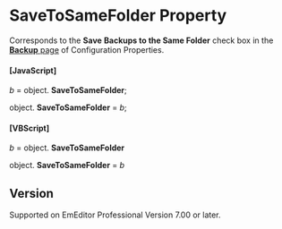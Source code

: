 # SaveToSameFolder Property

Corresponds to the **Save**
**Backups to the Same Folder** check box in the
[**Backup** page](../../dlg/properties/backup/index) of Configuration Properties.

#### \[JavaScript\]

_b_ =
object. **SaveToSameFolder**;

object. **SaveToSameFolder** = _b_;

#### \[VBScript\]

_b_ =
object. **SaveToSameFolder**

object. **SaveToSameFolder** = _b_

## Version

Supported on EmEditor Professional Version 7.00 or later.